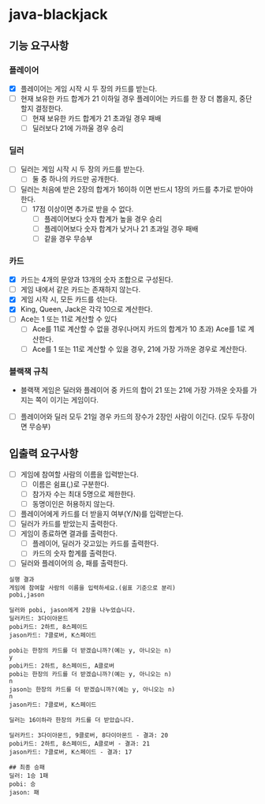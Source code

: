 # java-blackjack

## 기능 요구사항

### 플레이어

- [X] 플레이어는 게임 시작 시 두 장의 카드를 받는다.
- [ ] 현재 보유한 카드 합계가 21 이하일 경우 플레이어는 카드를 한 장 더 뽑을지, 중단할지 결정한다.
    - [ ] 현재 보유한 카드 합계가 21 초과일 경우 패배
    - [ ] 딜러보다 21에 가까울 경우 승리

### 딜러

- [ ] 딜러는 게임 시작 시 두 장의 카드를 받는다.
    - [ ] 둘 중 하나의 카드만 공개한다.
- [ ] 딜러는 처음에 받은 2장의 합계가 16이하 이면 반드시 1장의 카드를 추가로 받아야 한다.
    - [ ] 17점 이상이면 추가로 받을 수 없다.
        - [ ] 플레이어보다 숫자 합계가 높을 경우 승리
        - [ ] 플레이어보다 숫자 합계가 낮거나 21 초과일 경우 패배
        - [ ] 같을 경우 무승부

### 카드

- [x] 카드는 4개의 문양과 13개의 숫자 조합으로 구성된다.
- [ ] 게임 내에서 같은 카드는 존재하지 않는다.
- [X] 게임 시작 시, 모든 카드를 섞는다.
- [x] King, Queen, Jack은 각각 10으로 계산한다.
- [ ] Ace는 1 또는 11로 계산할 수 있다
    - [ ] Ace를 11로 계산할 수 없을 경우(나머지 카드의 합계가 10 초과) Ace를 1로 계산한다.
    - [ ] Ace를 1 또는 11로 계산할 수 있을 경우, 21에 가장 가까운 경우로 계산한다.

### 블랙잭 규칙

- 블랙잭 게임은 딜러와 플레이어 중 카드의 합이 21 또는 21에 가장 가까운 숫자를 가지는 쪽이 이기는 게임이다.

- [ ] 플레이어와 딜러 모두 21일 경우 카드의 장수가 2장인 사람이 이긴다. (모두 두장이면 무승부)

## 입출력 요구사항

- [ ] 게임에 참여할 사람의 이름을 입력받는다.
    - [ ] 이름은 쉼표(,)로 구분한다.
    - [ ] 참가자 수는 최대 5명으로 제한한다.
    - [ ] 동명이인은 허용하지 않는다.
- [ ] 플레이어에게 카드를 더 받을지 여부(Y/N)를 입력받는다.
- [ ] 딜러가 카드를 받았는지 출력한다.
- [ ] 게임이 종료하면 결과를 출력한다.
    - [ ] 플레이어, 딜러가 갖고있는 카드를 출력한다.
    - [ ] 카드의 숫자 합계를 출력한다.
- [ ] 딜러와 플레이어의 승, 패를 출력한다.

~~~
실행 결과
게임에 참여할 사람의 이름을 입력하세요.(쉼표 기준으로 분리)
pobi,jason

딜러와 pobi, jason에게 2장을 나누었습니다.
딜러카드: 3다이아몬드
pobi카드: 2하트, 8스페이드
jason카드: 7클로버, K스페이드

pobi는 한장의 카드를 더 받겠습니까?(예는 y, 아니오는 n)
y
pobi카드: 2하트, 8스페이드, A클로버
pobi는 한장의 카드를 더 받겠습니까?(예는 y, 아니오는 n)
n
jason는 한장의 카드를 더 받겠습니까?(예는 y, 아니오는 n)
n
jason카드: 7클로버, K스페이드

딜러는 16이하라 한장의 카드를 더 받았습니다.

딜러카드: 3다이아몬드, 9클로버, 8다이아몬드 - 결과: 20
pobi카드: 2하트, 8스페이드, A클로버 - 결과: 21
jason카드: 7클로버, K스페이드 - 결과: 17

## 최종 승패
딜러: 1승 1패
pobi: 승
jason: 패
~~~
